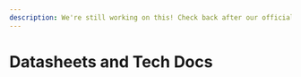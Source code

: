 ```yaml
---
description: We're still working on this! Check back after our official launch in August!
---
```


# Datasheets and Tech Docs

